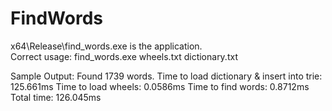 # FindWords

x64\Release\find_words.exe is the application.  
Correct usage: find_words.exe wheels.txt dictionary.txt  

Sample Output:
Found 1739 words.
Time to load dictionary & insert into trie: 125.661ms
Time to load wheels: 0.0586ms
Time to find words: 0.8712ms
Total time: 126.045ms
 
